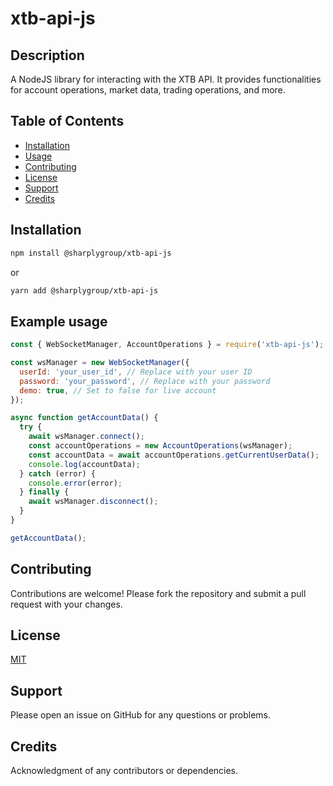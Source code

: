 # xtb-api-js

## Description

A NodeJS library for interacting with the XTB API. It provides functionalities for account operations, market data, trading operations, and more.

## Table of Contents

*   [Installation](#installation)
*   [Usage](#usage)
*   [Contributing](#contributing)
*   [License](#license)
*   [Support](#support)
*   [Credits](#credits)

## Installation

```bash
npm install @sharplygroup/xtb-api-js
```

or

```bash
yarn add @sharplygroup/xtb-api-js
```

## Example usage

```javascript
const { WebSocketManager, AccountOperations } = require('xtb-api-js');

const wsManager = new WebSocketManager({
  userId: 'your_user_id', // Replace with your user ID
  password: 'your_password', // Replace with your password
  demo: true, // Set to false for live account
});

async function getAccountData() {
  try {
    await wsManager.connect();
    const accountOperations = new AccountOperations(wsManager);
    const accountData = await accountOperations.getCurrentUserData();
    console.log(accountData);
  } catch (error) {
    console.error(error);
  } finally {
    await wsManager.disconnect();
  }
}

getAccountData();
```

## Contributing

Contributions are welcome! Please fork the repository and submit a pull request with your changes.

## License

[MIT](LICENSE)

## Support

Please open an issue on GitHub for any questions or problems.

## Credits

Acknowledgment of any contributors or dependencies.